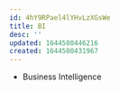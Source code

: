 ```yaml
---
id: 4hY9RPael4lYHvLzXGsWe
title: BI
desc: ''
updated: 1644500446216
created: 1644500431967
---
```


* Business Intelligence
